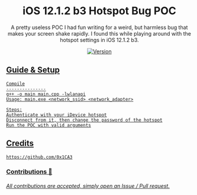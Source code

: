<h1 align="center">
    iOS 12.1.2 b3 Hotspot Bug POC
</h1>
<p align="center">
	A pretty useless POC I had fun writing for a weird, but harmless bug that makes your screen shake rapidly. I found this while playing around with the hotspot settings in iOS 12.1.2 b3.
</p>

<p align="center">
	<a href="https://deno.land" target="_blank">
    	<img src="https://img.shields.io/badge/Version-1.0.0-7DCDE3?style=for-the-badge" alt="Version">
</p>
  
## Guide & Setup
```
Compile
---------------
g++ -o main main.cpp -lwlanapi
Usage: main.exe <network_ssid> <network_adapter>

Steps:
Authenticate with your iDevice hotspot
Disconnect from it, then change the password of the hotspot
Run the POC with valid arguments
```

## Credits
```
https://github.com/0x1CA3
```
### Contributions 🎉
###### All contributions are accepted, simply open an Issue / Pull request.
